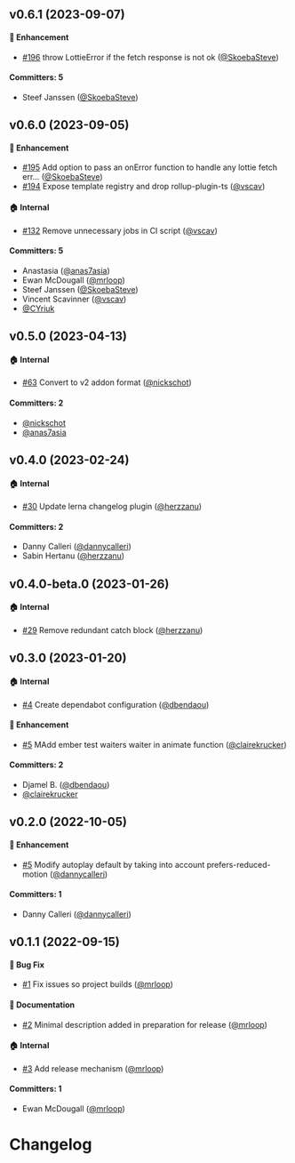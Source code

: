 
## v0.6.1 (2023-09-07)

#### :rocket: Enhancement
* [#196](https://github.com/qonto/ember-lottie/pull/196) throw LottieError if the fetch response is not ok ([@SkoebaSteve](https://github.com/SkoebaSteve))

#### Committers: 5
- Steef Janssen ([@SkoebaSteve](https://github.com/SkoebaSteve))

## v0.6.0 (2023-09-05)

#### :rocket: Enhancement
* [#195](https://github.com/qonto/ember-lottie/pull/195) Add option to pass an onError function to handle any lottie fetch err… ([@SkoebaSteve](https://github.com/SkoebaSteve))
* [#194](https://github.com/qonto/ember-lottie/pull/194) Expose template registry and drop rollup-plugin-ts ([@vscav](https://github.com/vscav))

#### :house: Internal
* [#132](https://github.com/qonto/ember-lottie/pull/132) Remove unnecessary jobs in CI script ([@vscav](https://github.com/vscav))

#### Committers: 5
- Anastasia ([@anas7asia](https://github.com/anas7asia))
- Ewan McDougall ([@mrloop](https://github.com/mrloop))
- Steef Janssen ([@SkoebaSteve](https://github.com/SkoebaSteve))
- Vincent Scavinner ([@vscav](https://github.com/vscav))
- [@CYriuk](https://github.com/CYriuk)


## v0.5.0 (2023-04-13)

#### :house: Internal

- [#63](https://github.com/qonto/ember-lottie/pull/63) Convert to v2 addon format ([@nickschot](https://github.com/nickschot))

#### Committers: 2

- [@nickschot](https://github.com/nickschot)
- [@anas7asia](https://github.com/anas7asia)

## v0.4.0 (2023-02-24)

#### :house: Internal

- [#30](https://github.com/qonto/ember-lottie/pull/30) Update lerna changelog plugin ([@herzzanu](https://github.com/herzzanu))

#### Committers: 2

- Danny Calleri ([@dannycalleri](https://github.com/dannycalleri))
- Sabin Hertanu ([@herzzanu](https://github.com/herzzanu))

## v0.4.0-beta.0 (2023-01-26)

#### :house: Internal

- [#29](https://github.com/qonto/ember-lottie/pull/29) Remove redundant catch block ([@herzzanu](https://github.com/herzzanu))

## v0.3.0 (2023-01-20)

#### :house: Internal

- [#4](https://github.com/qonto/ember-lottie/pull/4) Create dependabot configuration ([@dbendaou](https://github.com/dbendaou))

#### :rocket: Enhancement

- [#5](https://github.com/qonto/ember-lottie/pull/21) MAdd ember test waiters waiter in animate function ([@clairekrucker](https://github.com/clairekrucker))

#### Committers: 2

- Djamel B. ([@dbendaou](https://github.com/dbendaou))
- [@clairekrucker](https://github.com/clairekrucker)

## v0.2.0 (2022-10-05)

#### :rocket: Enhancement

- [#5](https://github.com/qonto/ember-lottie/pull/5) Modify autoplay default by taking into account prefers-reduced-motion ([@dannycalleri](https://github.com/dannycalleri))

#### Committers: 1

- Danny Calleri ([@dannycalleri](https://github.com/dannycalleri))

## v0.1.1 (2022-09-15)

#### :bug: Bug Fix

- [#1](https://github.com/qonto/ember-lottie/pull/1) Fix issues so project builds ([@mrloop](https://github.com/mrloop))

#### :memo: Documentation

- [#2](https://github.com/qonto/ember-lottie/pull/2) Minimal description added in preparation for release ([@mrloop](https://github.com/mrloop))

#### :house: Internal

- [#3](https://github.com/qonto/ember-lottie/pull/3) Add release mechanism ([@mrloop](https://github.com/mrloop))

#### Committers: 1

- Ewan McDougall ([@mrloop](https://github.com/mrloop))

# Changelog

